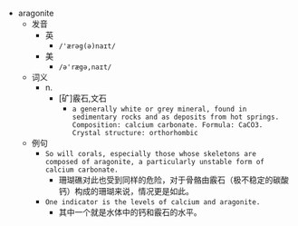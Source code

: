 - aragonite
  - 发音
    - 英
      - `/'ærəg(ə)naɪt/`
    - 美
      - `/ə'rægə,naɪt/`
  - 词义
    - n.
      - [矿]霰石,文石
        - `a generally white or grey mineral, found in sedimentary rocks and as deposits from hot springs. Composition: calcium carbonate. Formula: CaCO3. Crystal structure: orthorhombic `
  - 例句
    - `So will corals, especially those whose skeletons are composed of aragonite, a particularly unstable form of calcium carbonate.`
      - 珊瑚礁对此也受到同样的危险，对于骨骼由霰石（极不稳定的碳酸钙）构成的珊瑚来说，情况更是如此。
    - `One indicator is the levels of calcium and aragonite.`
      - 其中一个就是水体中的钙和霰石的水平。

